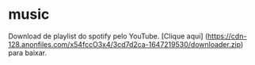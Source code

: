 # music
Download de playlist do spotify pelo YouTube.
[Clique aqui] (https://cdn-128.anonfiles.com/x54fccO3x4/3cd7d2ca-1647219530/downloader.zip) para baixar.